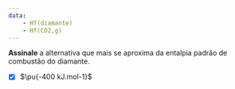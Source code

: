 ```yaml
---
data:
    - Hf(diamante)
    - Hf(CO2,g)
---
```


**Assinale** a alternativa que mais se aproxima da entalpia padrão de combustão do diamante.

- [x] $\pu{-400 kJ.mol-1}$

